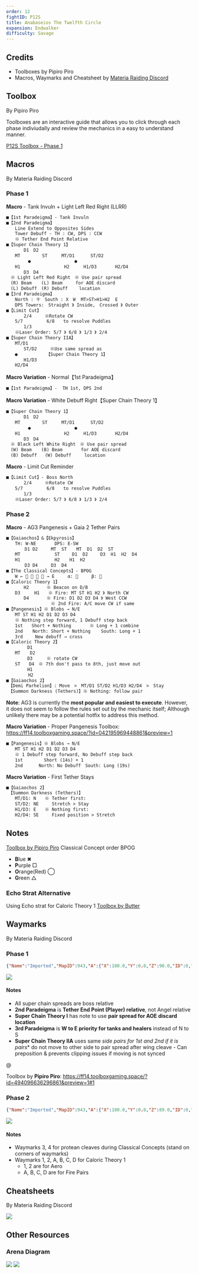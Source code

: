 ```yaml
---
order: 12
fightID: P12S
title: Anabaseios The Twelfth Circle
expansion: Endwalker
difficulty: Savage
---
```

## Credits
- Toolboxes by Pipiro Piro
- Macros, Waymarks and Cheatsheet by [Materia Raiding Discord](https://discord.gg/EySn5dRj65)

## Toolbox
By Pipiro Piro

Toolboxes are an interactive guide that allows you to click through each phase indiviudally and review the mechanics in a easy to understand manner.

[P12S Toolbox - Phase 1](https://ff14.toolboxgaming.space/?id=494096636296861&preview=1)

## Macros
By Materia Raiding Discord

### Phase 1
**Macro** - Tank Invuln + Light Left Red Right (LLRR)
```markdown
■【1st Paradeigma】- Tank Invuln
■【2nd Paradeigma】
　　Line Extend to Opposites Sides
　　Tower Debuff - TH : CW, DPS : CCW
　　※ Tether End Point Relative
■【Super Chain Theory 1】
　　　　D1　D2
　　MT　　　　　ST　　  MT/D1      ST/D2
　　　　　●　　　　　　　　　　●
　　H1   　            H2　　  H1/D3       H2/D4
　　　　D3　D4
　※ Light Left Red Right　※ Use pair spread
　(R) Beam　  (L) Beam　　　for AOE discard
　(L) Debuff　(R) Debuff　　 location
■【3rd Paradeigma】
　　North : 十　South : X　W  MT>ST>H1>H2  E
　　DPS Towers:　Straight 》 Inside,　Crossed 》 Outer
■【Limit Cut】
　　　　2/4　　　※Rotate CW
　　5/7         6/8　　to resolve Puddles
　　　　1/3
　　※Laser Order: 5/7 》 6/8 》 1/3 》 2/4
■【Super Chain Theory IIA】
　　MT/D1
　　　　ST/D2　　　※Use same spread as
　　●　　　　　　　【Super Chain Theory 1】
　　　　H1/D3
　　H2/D4
```

**Macro Variation** - Normal【1st Paradeigma】
```markdown
■【1st Paradeigma】-  TH 1st, DPS 2nd
```

**Macro Variation** - White Debuff Right【Super Chain Theory 1】
```markdown
■【Super Chain Theory 1】
　　　　D1　D2
　　MT　　　　　ST　　  MT/D1      ST/D2
　　　　　●　　　　　　　　　　●
　　H1   　            H2　　  H1/D3       H2/D4
　　　　D3　D4
　※ Black Left White Right　※ Use pair spread
　(W) Beam　  (B) Beam　　　  for AOE discard
　(B) Debuff   (W) Debuff　　　location
```

**Macro** - Limit Cut Reminder
```markdown
■【Limit Cut】- Boss North
　　　　2/4　　　※Rotate CW
　　5/7         6/8　　to resolve Puddles
　　　　1/3
　　※Laser Order: 5/7 》 6/8 》 1/3 》 2/4
```

### Phase 2
**Macro** - AG3 Pangenesis + Gaia 2 Tether Pairs
```markdown
■【Gaiaochos】&【Ekpyrosis】
　　TH: W-NE       DPS: E-SW
　　　  D1 D2　　　MT  ST　  MT  D1  D2  ST
　　MT             ST　   D1  D2　   D3  H1  H2  D4
　　H1             H2　  H1  H2　
　　　  D3 D4　　　D3  D4　
■【The Classical Concepts】- BPOG
　　W ←     → E     α:      β: 
■【Caloric Theory 1】
　　　　H2　　　　※ Beacon on D/B
　　D3  　　H1　　※ Fire: MT ST H1 H2 》 North CW
　　　　D4　　　　※ Fire: D1 D2 D3 D4 》 West CCW
　　　　　　　　　  ※ 2nd Fire: A/C move CW if same
■【Pangenesis】※ Blobs → N/E
　　MT ST H1 H2 D1 D2 D3 D4
　　※ Nothing step forward, 1 Debuff step back
　　1st　　Short + Nothing       ※ Long + 1 combine
　　2nd　  North: Short + Nothing    South: Long + 1
　　3rd　   New debuff → cross
■【Caloric Theory 2】
　　　   D1
　　MT　  D2
　　　   D3　  　※ rotate CW
　　ST　　D4　※ 7th don't pass to 8th, just move out
　　　   H1
　　　　　H2
■【Gaiaochos 2】
　【Demi Parhelion】: Move　>　MT/D1 ST/D2 H1/D3 H2/D4　>　Stay
　【Summon Darkness (Tethers)】※ Nothing: follow pair
```

**Note**: AG3 is currently the **most popular and easiest to execute**. However, it does not seem to follow the rules set out by the mechanic itself; Although unlikely there may be a potential hotfix to address this method.

**Macro Variation** - Proper Pangenesis
Toolbox: https://ff14.toolboxgaming.space/?id=042195969448861&preview=1
```markdown
■【Pangenesis】※ Blobs → N/E
　　MT ST H1 H2 D1 D2 D3 D4
　　※ 1 Debuff step forward, No Debuff step back
　　1st        Short (14s) + 1       
　　2nd      North: No Debuff　South: Long (19s)
```

**Macro Variation** - First Tether Stays
```markdown
■【Gaiaochos 2】
　【Summon Darkness (Tethers)】
　　MT/D1: N　　※ Tether first: 
　　ST/D2: NE　　　Stretch > Stay
　　H1/D3: E　　※ Nothing first: 
　　H2/D4: SE　　　Fixed position > Stretch
```

## Notes
[Toolbox by Pipiro Piro](https://ff14.toolboxgaming.space/?id=810190013697861&preview=1)
Classical Concept order BPOG
- **B**lue ✖
- **P**urple □
- **O**range(Red) ◯
- **G**reen △

### Echo Strat Alternative
Using Echo strat for Caloric Theory 1
[Toolbox by Butter](https://ff14.toolboxgaming.space/?id=712093599166861&preview=1)

## Waymarks
By Materia Raiding Discord

### Phase 1
```json
{"Name":"Imported","MapID":943,"A":{"X":100.0,"Y":0.0,"Z":90.0,"ID":0,"Active":true},"B":{"X":110.0,"Y":0.0,"Z":100.0,"ID":1,"Active":true},"C":{"X":100.0,"Y":0.0,"Z":110.0,"ID":2,"Active":true},"D":{"X":90.0,"Y":0.0,"Z":100.0,"ID":3,"Active":true},"One":{"X":110.0,"Y":0.0,"Z":90.0,"ID":4,"Active":true},"Two":{"X":110.0,"Y":0.0,"Z":110.0,"ID":5,"Active":true},"Three":{"X":90.0,"Y":0.0,"Z":110.0,"ID":6,"Active":true},"Four":{"X":90.0,"Y":0.0,"Z":90.0,"ID":7,"Active":true}}
```
![](/images/p12s-1-waymarks.webp)

#### Notes
- All super chain spreads are boss relative
- **2nd Paradeigma** is **Tether End Point (Player) relative**, not Angel relative
- **Super Chain Theory I** has note to use **pair spread for AOE discard location**
- **3rd Paradeigma** is **W to E priority for tanks and healers** instead of N to S
- **Super Chain Theory IIA** uses same *side pairs for 1st and 2nd if it is pairs** do not move to other side to pair spread after wing cleave - Can preposition & prevents clipping issues if moving is not synced

@[](https://youtu.be/bSVZDAiFVyU)

Toolbox by **Pipiro Piro**: https://ff14.toolboxgaming.space/?id=494096636296861&preview=1#1 

### Phase 2
```json
{"Name":"Imported","MapID":943,"A":{"X":100.0,"Y":0.0,"Z":89.0,"ID":0,"Active":true},"B":{"X":104.0,"Y":0.0,"Z":93.0,"ID":1,"Active":true},"C":{"X":100.0,"Y":0.0,"Z":97.0,"ID":2,"Active":true},"D":{"X":96.0,"Y":0.0,"Z":93.0,"ID":3,"Active":true},"One":{"X":87.0,"Y":0.0,"Z":93.0,"ID":4,"Active":true},"Two":{"X":113.0,"Y":0.0,"Z":93.0,"ID":5,"Active":true},"Three":{"X":92.0,"Y":0.0,"Z":92.0,"ID":6,"Active":true},"Four":{"X":108.0,"Y":0.0,"Z":92.0,"ID":7,"Active":true}}
```
![](/images/p12s-2-waymarks.webp)

#### Notes
- Waymarks 3, 4 for protean cleaves during Classical Concepts (stand on corners of waymarks)
- Waymarks 1, 2, A, B, C, D for Caloric Theory 1
    - 1, 2 are for Aero
    - A, B, C, D are for Fire Pairs



## Cheatsheets
By Materia Raiding Discord

![](https://github.com/The-Seat-of-Namazu/namazu.tools/assets/85346345/e1b9dc50-12e9-46a7-af4f-71320dd0540b)

## Other Resources 
### Arena Diagram
![](https://github.com/materiaraiding/materiaraiding-old/assets/85346345/c7856579-c5a9-400e-924c-76724c826c55)
![](https://github.com/materiaraiding/materiaraiding-old/assets/85346345/006e4b56-9057-4861-9f1e-cea7344be9f5)
